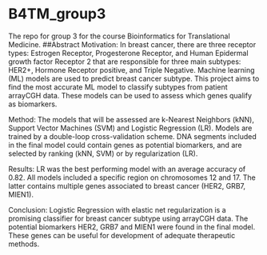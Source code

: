 # B4TM_group3

The repo for group 3 for the course Bioinformatics for Translational Medicine.
##Abstract
Motivation: In breast cancer, there are three receptor types: Estrogen Receptor, Progesterone Receptor,
and Human Epidermal growth factor Receptor 2 that are responsible for three main subtypes: HER2+,
Hormone Receptor positive, and Triple Negative. Machine learning (ML) models are used to predict breast
cancer subtype. This project aims to find the most accurate ML model to classify subtypes from patient
arrayCGH data. These models can be used to assess which genes qualify as biomarkers.

Method: The models that will be assessed are k-Nearest Neighbors (kNN), Support Vector Machines
(SVM) and Logistic Regression (LR). Models are trained by a double-loop cross-validation scheme. DNA
segments included in the final model could contain genes as potential biomarkers, and are selected by
ranking (kNN, SVM) or by regularization (LR).

Results: LR was the best performing model with an average accuracy of 0.82. All models included a
specific region on chromosomes 12 and 17. The latter contains multiple genes associated to breast cancer
(HER2, GRB7, MIEN1).

Conclusion: Logistic Regression with elastic net regularization is a promising classifier for breast cancer
subtype using arrayCGH data. The potential biomarkers HER2, GRB7 and MIEN1 were found in the final
model. These genes can be useful for development of adequate therapeutic methods.
